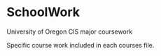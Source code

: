 # SchoolWork
University of Oregon CIS major coursework 

Specific course work included in each courses file.